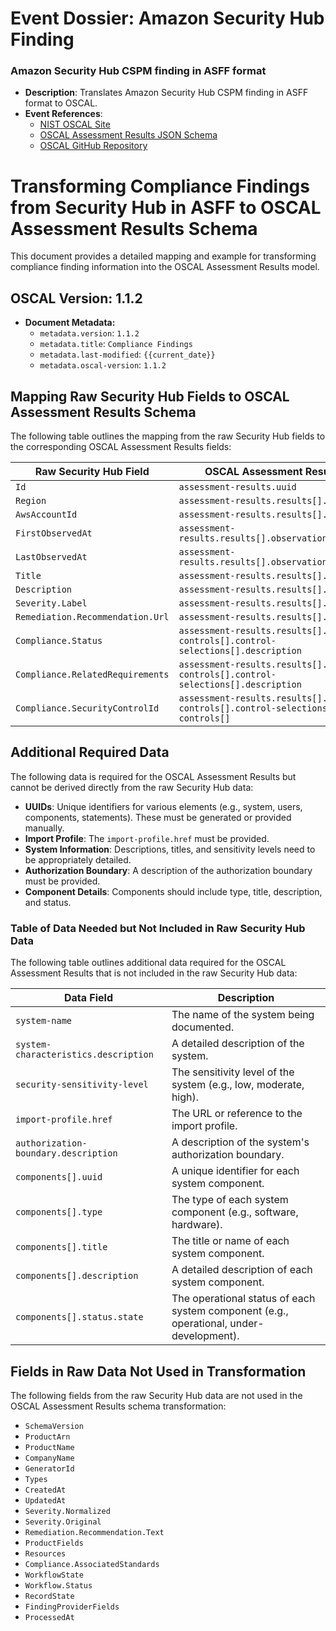 # Event Dossier: Amazon Security Hub Finding
### Amazon Security Hub CSPM finding in ASFF format
- **Description**: Translates Amazon Security Hub CSPM finding in ASFF format to OSCAL.
- **Event References**:
    - [NIST OSCAL Site](https://pages.nist.gov/OSCAL/)
    - [OSCAL Assessment Results JSON Schema](https://pages.nist.gov/OSCAL-Reference/models/v1.1.2/assessment-results/json-reference/)
    - [OSCAL GitHub Repository](https://github.com/usnistgov/OSCAL)


# Transforming Compliance Findings from Security Hub in ASFF to OSCAL Assessment Results Schema

This document provides a detailed mapping and example for transforming compliance finding information into the OSCAL Assessment Results model.

## OSCAL Version: 1.1.2

- **Document Metadata:**
  - `metadata.version`: `1.1.2`
  - `metadata.title`: `Compliance Findings`
  - `metadata.last-modified`: `{{current_date}}`
  - `metadata.oscal-version`: `1.1.2`

## Mapping Raw Security Hub Fields to OSCAL Assessment Results Schema

The following table outlines the mapping from the raw Security Hub fields to the corresponding OSCAL Assessment Results fields:

| Raw Security Hub Field                 | OSCAL Assessment Results Field                                                                |
|----------------------------------------|-----------------------------------------------------------------------------------------------|
| `Id`                                   | `assessment-results.uuid`                                                                     |
| `Region`                               | `assessment-results.results[].props[]`                                                        |
| `AwsAccountId`                         | `assessment-results.results[].props[]`                                                        |
| `FirstObservedAt`                      | `assessment-results.results[].observations[].collected`                                       |
| `LastObservedAt`                       | `assessment-results.results[].observations[].props[]`                                         |
| `Title`                                | `assessment-results.results[].title`                                                          |
| `Description`                          | `assessment-results.results[].description`                                                    |
| `Severity.Label`                       | `assessment-results.results[].props[]`                                                        |
| `Remediation.Recommendation.Url`       | `assessment-results.results[].links[]`                                                        |
| `Compliance.Status`                    | `assessment-results.results[].reviewed-controls[].control-selections[].description`           |
| `Compliance.RelatedRequirements`       | `assessment-results.results[].reviewed-controls[].control-selections[].description`           |
| `Compliance.SecurityControlId`         | `assessment-results.results[].reviewed-controls[].control-selections[].include-controls[]`    |

## Additional Required Data

The following data is required for the OSCAL Assessment Results but cannot be derived directly from the raw Security Hub data:

- **UUIDs**: Unique identifiers for various elements (e.g., system, users, components, statements). These must be generated or provided manually.
- **Import Profile**: The `import-profile.href` must be provided.
- **System Information**: Descriptions, titles, and sensitivity levels need to be appropriately detailed.
- **Authorization Boundary**: A description of the authorization boundary must be provided.
- **Component Details**: Components should include type, title, description, and status.

### Table of Data Needed but Not Included in Raw Security Hub Data

The following table outlines additional data required for the OSCAL Assessment Results that is not included in the raw Security Hub data:

| Data Field                     | Description                                                                         |
|-------------------------------|-------------------------------------------------------------------------------------|
| `system-name`                 | The name of the system being documented.                                            |
| `system-characteristics.description` | A detailed description of the system.                                          |
| `security-sensitivity-level`  | The sensitivity level of the system (e.g., low, moderate, high).                     |
| `import-profile.href`         | The URL or reference to the import profile.                                          |
| `authorization-boundary.description` | A description of the system's authorization boundary.                        |
| `components[].uuid`           | A unique identifier for each system component.                                       |
| `components[].type`           | The type of each system component (e.g., software, hardware).                        |
| `components[].title`          | The title or name of each system component.                                          |
| `components[].description`    | A detailed description of each system component.                                     |
| `components[].status.state`   | The operational status of each system component (e.g., operational, under-development).|

## Fields in Raw Data Not Used in Transformation

The following fields from the raw Security Hub data are not used in the OSCAL Assessment Results schema transformation:

- `SchemaVersion`
- `ProductArn`
- `ProductName`
- `CompanyName`
- `GeneratorId`
- `Types`
- `CreatedAt`
- `UpdatedAt`
- `Severity.Normalized`
- `Severity.Original`
- `Remediation.Recommendation.Text`
- `ProductFields`
- `Resources`
- `Compliance.AssociatedStandards`
- `WorkflowState`
- `Workflow.Status`
- `RecordState`
- `FindingProviderFields`
- `ProcessedAt`
